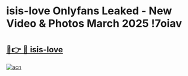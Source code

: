 # isis-love Onlyfans Leaked - New Video & Photos March 2025 !7oiav

# <h2><a href="https://n3d2te.iuczelnia.edu.pl?title=isis-love&ref=7oiav">🔗👉 🔴 isis-love</a></h2>

[![acn](https://github.com/user-attachments/assets/0f9c940e-d8b0-45ae-aac7-cd30a18b3e1c)](https://n3d2te.iuczelnia.edu.pl?title=isis-love&ref=7oiav)

